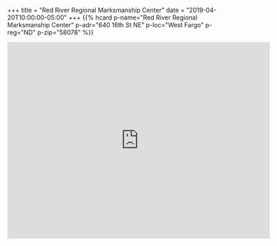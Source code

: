 +++
title = "Red River Regional Marksmanship Center"
date = "2019-04-20T10:00:00-05:00"
+++
<span class="genericons-neue genericons-neue-location"></span>
{{% hcard p-name="Red River Regional Marksmanship Center" p-adr="640 16th St NE" p-loc="West Fargo" p-reg="ND" p-zip="58078" %}}

<iframe src="https://www.google.com/maps/embed?pb=!1m18!1m12!1m3!1d1363.4968719284072!2d-96.8764023425511!3d46.8831716352298!2m3!1f0!2f0!3f0!3m2!1i1024!2i768!4f13.1!3m3!1m2!1s0x52c8cb250ddc8a43%3A0xfcde6cfe46179c46!2sRed+River+Regional+Marksmanship+Center!5e0!3m2!1sen!2sus!4v1555772366282!5m2!1sen!2sus" width="600" height="450" frameborder="0" style="border:0" allowfullscreen></iframe>
